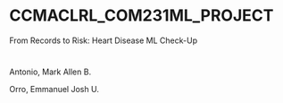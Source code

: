 # CCMACLRL_COM231ML_PROJECT
From Records to Risk: Heart Disease ML Check-Up
#

Antonio, Mark Allen B.


Orro, Emmanuel Josh U.
